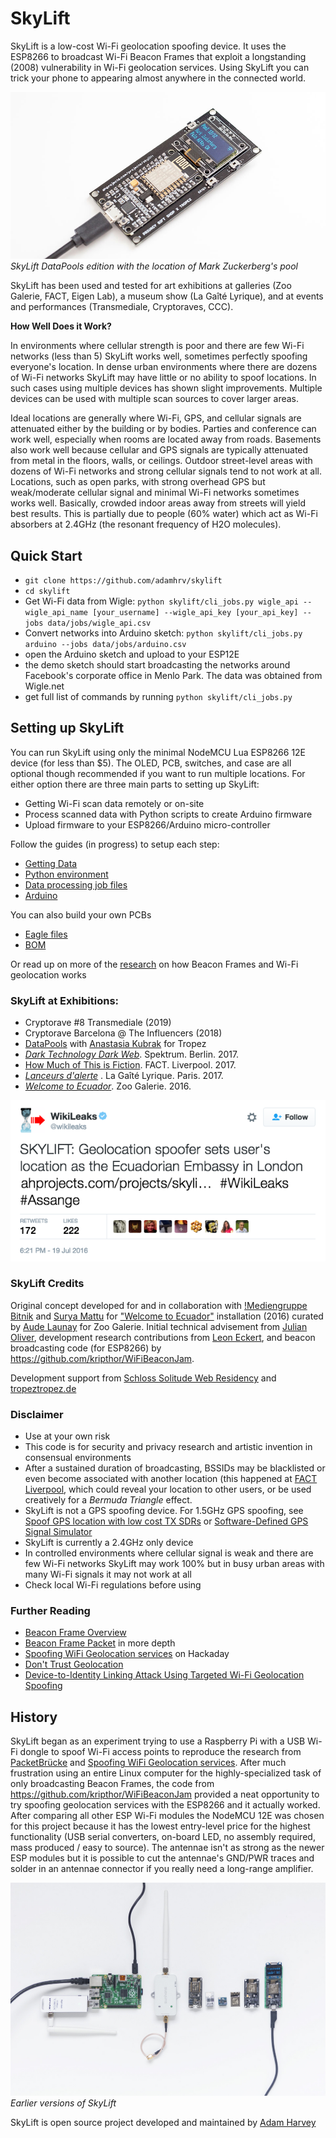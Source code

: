 # SkyLift

SkyLift is a low-cost Wi-Fi geolocation spoofing device. It uses the ESP8266 to broadcast Wi-Fi Beacon Frames that exploit a longstanding (2008) vulnerability in Wi-Fi geolocation services. Using SkyLift you can trick your phone to appearing almost anywhere in the connected world.

![](docs/images/skylift_angle.jpg)*SkyLift DataPools edition with the location of Mark Zuckerberg's pool*

SkyLift has been used and tested for art exhibitions at galleries (Zoo Galerie, FACT, Eigen Lab), a museum show (La Gaîté Lyrique), and at events and performances (Transmediale, Cryptoraves, CCC).

**How Well Does it Work?**

In environments where cellular strength is poor and there are few Wi-Fi networks (less than 5) SkyLift works well, sometimes perfectly spoofing everyone's location. In dense urban environments where there are dozens of Wi-Fi networks SkyLift may have little or no ability to spoof locations. In such cases using multiple devices has shown slight improvements. Multiple devices can be used with multiple scan sources to cover larger areas.

Ideal locations are generally where Wi-Fi, GPS, and cellular signals are attenuated either by the building or by bodies. Parties and conference can work well, especially when rooms are located away from roads. Basements also work well because cellular and GPS signals are typically attenuated from metal in the floors, walls, or ceilings. Outdoor street-level areas with dozens of Wi-Fi networks and strong cellular signals tend to not work at all. Locations, such as open parks, with strong overhead GPS but weak/moderate cellular signal and minimal Wi-Fi networks sometimes works well. Basically, crowded indoor areas away from streets will yield best results. This is partially due to people (60% water) which act as Wi-Fi absorbers at 2.4GHz (the resonant frequency of H2O molecules).

## Quick Start

- `git clone https://github.com/adamhrv/skylift`
- `cd skylift`
- Get Wi-Fi data from Wigle: `python skylift/cli_jobs.py wigle_api --wigle_api_name [your_username] --wigle_api_key [your_api_key] --jobs data/jobs/wigle_api.csv`
- Convert networks into Arduino sketch:  `python skylift/cli_jobs.py arduino --jobs data/jobs/arduino.csv`
- open the Arduino sketch and upload to your ESP12E
- the demo sketch should start broadcasting the networks around Facebook's corporate office in Menlo Park. The data was obtained from Wigle.net
- get full list of commands by running `python skylift/cli_jobs.py`


## Setting up SkyLift

You can run SkyLift using only the minimal NodeMCU Lua ESP8266 12E device (for less than $5). The OLED, PCB, switches, and case are all optional though recommended if you want to run multiple locations. For either option there are three main parts to setting up SkyLift:

- Getting Wi-Fi scan data remotely or on-site 
- Process scanned data with Python scripts to create Arduino firmware
- Upload firmware to your ESP8266/Arduino micro-controller

Follow the guides (in progress) to setup each step:

- [Getting Data](docs/scanning.md)
- [Python environment](docs/python.md)
- [Data processing job files](docs/jobs.md)
- [Arduino](docs/arduino.md)

You can also build your own PCBs 

- [Eagle files](docs/cad.md)
- [BOM](docs/bom.md)

Or read up on more of the [research](docs/research.md) on how Beacon Frames and Wi-Fi geolocation works

### SkyLift at Exhibitions:

- Cryptorave #8 Transmediale (2019)
- Cryptorave Barcelona @ The Influencers (2018)
- [DataPools](https://ahprojects.com/datapools) with [Anastasia Kubrak](https://anastasiakubrak.com) for Tropez
- [*Dark Technology Dark Web*](spektrumberlin.de/exhibitions/detail/exhibition-10-dark-technology-dark-web.html). Spektrum. Berlin. 2017.
- [How Much of This is Fiction](http://www.fact.co.uk/projects/how-much-of-this-is-fiction.aspx). FACT. Liverpool. 2017.
- [*Lanceurs d'alerte*](https://gaite-lyrique.net/lanceurs-dalerte-0) . La Gaîté Lyrique. Paris. 2017.
- [*Welcome to Ecuador*](http://www.zoogalerie.fr/?p=2059&preview=true). Zoo Galerie. 2016.



![](docs/images/wikileaks.png)

### SkyLift Credits

Original concept developed for and in collaboration with [!Mediengruppe Bitnik](https://wwwwwwwwwwwwwwwwwwwwww.bitnik.org/) and [Surya Mattu](http://suryamattu.com) for ["Welcome to Ecuador"](http://www.zoogalerie.fr/?p=2059&preview=true) installation (2016) curated by [Aude Launay](http://launayau.de/) for Zoo Galerie. Initial technical advisement from [Julian Oliver](https://julianoliver.com), development research contributions from [Leon Eckert](http://leoneckert.com/), and beacon broadcasting code (for ESP8266) by <https://github.com/kripthor/WiFiBeaconJam>.


Development support from [Schloss Solitude Web Residency](https://schloss-post.com/skylift-low-cost-geo-location-spoofing-device/) and [tropeztropez.de](http://tropeztropez.de/)


### Disclaimer

- Use at your own risk
- This code is for security and privacy research and artistic invention in consensual environments
- After a sustained duration of broadcasting, BSSIDs may be blacklisted or even become associated with another location (this happened at [FACT Liverpool](http://www.fact.co.uk/), which could reveal your location to other users, or be used creatively for a *Bermuda Triangle* effect.
- SkyLift is not a GPS spoofing device. For 1.5GHz GPS spoofing, see [Spoof GPS location with low cost TX SDRs](http://hackaday.com/2016/07/19/pokemon-go-cheat-fools-gps-with-software-defined-radio/) or [Software-Defined GPS Signal Simulator](https://github.com/osqzss/gps-sdr-sim)
- SkyLift is currently a 2.4GHz only device
- In controlled environments where cellular signal is weak and there are few Wi-Fi networks SkyLift may work 100% but in busy urban areas with many Wi-Fi signals it may not work at all
- Check local Wi-Fi regulations before using


### Further Reading

- [Beacon Frame Overview](https://en.wikipedia.org/wiki/Beacon_frame)
- [Beacon Frame Packet](https://mrncciew.com/2014/10/08/802-11-mgmt-beacon-frame/) in more depth
- [Spoofing WiFi Geolocation services](http://www.senet-int.com/2013/12/wi-fi-geo-location/) on Hackaday
- [Don't Trust Geolocation](http://www.journaldulapin.com/2013/08/26/dont-trust-geolocation/)
- [Device-to-Identity Linking Attack Using Targeted Wi-Fi Geolocation Spoofing](https://hal.inria.fr/hal-01176842/document)


## History

SkyLift began as an experiment trying to use a Raspberry Pi with a USB Wi-Fi dongle to spoof Wi-Fi access points to reproduce the research from [PacketBrücke](https://criticalengineering.org/projects/packetbridge/) and [Spoofing WiFi Geolocation services](http://www.senet-int.com/2013/12/wi-fi-geo-location/). After much frustration using an entire Linux computer for the highly-specialized task of only broadcasting Beacon Frames, the code from <https://github.com/kripthor/WiFiBeaconJam> provided a neat opportunity to try spoofing geolocation services with the ESP8266 and it actually worked. After comparing all other ESP Wi-Fi modules the NodeMCU 12E was chosen for this project because it has the lowest entry-level price for the highest functionality (USB serial converters, on-board LED, no assembly required, mass produced / easy to source). The antennae isn't as strong as the newer ESP modules but it is possible to cut the antennae's GND/PWR traces and solder in an antennae connector if you really need a long-range amplifier.


![](docs/images/pi_esps.jpg)*Earlier versions of SkyLift*


SkyLift is open source project developed and maintained by [Adam Harvey](https://ahprojects.com) 
